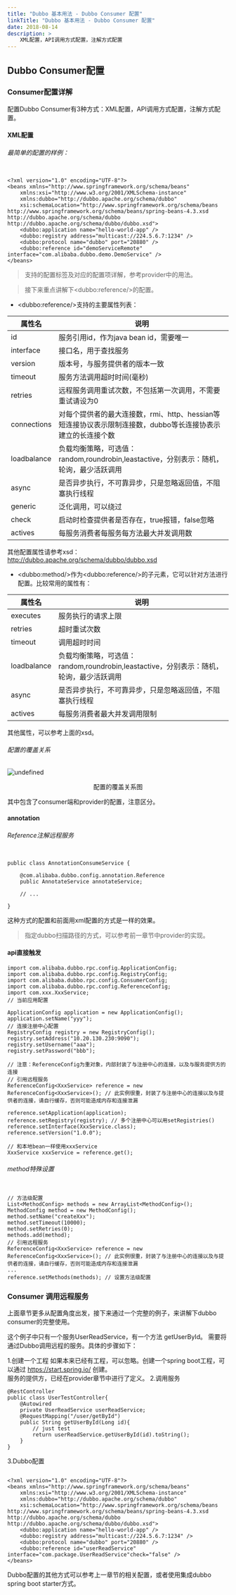 ```yaml
---
title: "Dubbo 基本用法 - Dubbo Consumer 配置"
linkTitle: "Dubbo 基本用法 - Dubbo Consumer 配置"
date: 2018-08-14
description: >
    XML配置，API调用方式配置，注解方式配置
---
```


## Dubbo Consumer配置

### Consumer配置详解

配置Dubbo Consumer有3种方式：XML配置，API调用方式配置，注解方式配置。

#### XML配置

###### 最简单的配置的样例：

```

<?xml version="1.0" encoding="UTF-8"?>
<beans xmlns="http://www.springframework.org/schema/beans"
    xmlns:xsi="http://www.w3.org/2001/XMLSchema-instance"
    xmlns:dubbo="http://dubbo.apache.org/schema/dubbo"
    xsi:schemaLocation="http://www.springframework.org/schema/beans http://www.springframework.org/schema/beans/spring-beans-4.3.xsd http://dubbo.apache.org/schema/dubbo http://dubbo.apache.org/schema/dubbo/dubbo.xsd">  
    <dubbo:application name="hello-world-app" />  
    <dubbo:registry address="multicast://224.5.6.7:1234" />  
    <dubbo:protocol name="dubbo" port="20880" />  
    <dubbo:reference id="demoServiceRemote" interface="com.alibaba.dubbo.demo.DemoService" />  
</beans>
```



> 支持的配置标签及对应的配置项详解，参考provider中的用法。

> 接下来重点讲解下&lt;dubbo:reference/&gt;的配置。



* &lt;dubbo:reference/&gt;支持的主要属性列表：  

| 属性名 | 说明 | 
| -------- | ----- |
| id | 服务引用id，作为java bean id，需要唯一 | 
| interface | 接口名，用于查找服务 | 
| version | 版本号，与服务提供者的版本一致 | 
| timeout | 服务方法调用超时时间(毫秒) | 
| retries | 远程服务调用重试次数，不包括第一次调用，不需要重试请设为0 | 
| connections | 对每个提供者的最大连接数，rmi、http、hessian等短连接协议表示限制连接数，dubbo等长连接协表示建立的长连接个数 | 
| loadbalance | 负载均衡策略，可选值：random,roundrobin,leastactive，分别表示：随机，轮询，最少活跃调用 | 
| async | 是否异步执行，不可靠异步，只是忽略返回值，不阻塞执行线程 | 
| generic | 泛化调用，可以绕过 | 
| check | 启动时检查提供者是否存在，true报错，false忽略 | 
| actives | 每服务消费者每服务每方法最大并发调用数 | 



其他配置属性请参考xsd：http://dubbo.apache.org/schema/dubbo/dubbo.xsd



* &lt;dubbo:method/&gt;作为&lt;dubbo:reference/&gt;的子元素，它可以针对方法进行配置。比较常用的属性有：  



| 属性名 | 说明 | 
| -------- | ----- |
| executes | 服务执行的请求上限 | 
| retries | 超时重试次数 | 
| timeout | 调用超时时间 | 
| loadbalance | 负载均衡策略，可选值：random,roundrobin,leastactive，分别表示：随机，轮询，最少活跃调用 | 
| async | 是否异步执行，不可靠异步，只是忽略返回值，不阻塞执行线程 | 
| actives | 每服务消费者最大并发调用限制 | 

其他属性，可以参考上面的xsd。

###### 配置的覆盖关系

![undefined](https://cdn.nlark.com/lark/0/2018/png/15841/1536496436861-1b63bc4e-3e59-4aa3-800e-a32cfe64950d.png)   

<center>配置的覆盖关系图</center> 

其中包含了consumer端和provider的配置，注意区分。

#### annotation


###### Reference注解远程服务 

```

public class AnnotationConsumeService { 

    @com.alibaba.dubbo.config.annotation.Reference 
    public AnnotateService annotateService; 

    // ...

}

```



这种方式的配置和前面用xml配置的方式是一样的效果。



> 指定dubbo扫描路径的方式，可以参考前一章节中provider的实现。





#### api直接触发

```
import com.alibaba.dubbo.rpc.config.ApplicationConfig;
import com.alibaba.dubbo.rpc.config.RegistryConfig;
import com.alibaba.dubbo.rpc.config.ConsumerConfig;
import com.alibaba.dubbo.rpc.config.ReferenceConfig;
import com.xxx.XxxService;
// 当前应用配置

ApplicationConfig application = new ApplicationConfig();
application.setName("yyy");
// 连接注册中心配置
RegistryConfig registry = new RegistryConfig();
registry.setAddress("10.20.130.230:9090");
registry.setUsername("aaa");
registry.setPassword("bbb");
 
// 注意：ReferenceConfig为重对象，内部封装了与注册中心的连接，以及与服务提供方的连接
// 引用远程服务
ReferenceConfig<XxxService> reference = new ReferenceConfig<XxxService>(); // 此实例很重，封装了与注册中心的连接以及与提供者的连接，请自行缓存，否则可能造成内存和连接泄漏

reference.setApplication(application);
reference.setRegistry(registry); // 多个注册中心可以用setRegistries()
reference.setInterface(XxxService.class);
reference.setVersion("1.0.0");

// 和本地bean一样使用xxxService
XxxService xxxService = reference.get(); 
```

###### method特殊设置

```

// 方法级配置
List<MethodConfig> methods = new ArrayList<MethodConfig>();
MethodConfig method = new MethodConfig();
method.setName("createXxx");
method.setTimeout(10000);
method.setRetries(0);
methods.add(method); 
// 引用远程服务
ReferenceConfig<XxxService> reference = new ReferenceConfig<XxxService>(); // 此实例很重，封装了与注册中心的连接以及与提供者的连接，请自行缓存，否则可能造成内存和连接泄漏
...
reference.setMethods(methods); // 设置方法级配置
```

### Consumer 调用远程服务
上面章节更多从配置角度出发，接下来通过一个完整的例子，来讲解下dubbo consumer的完整使用。

这个例子中只有一个服务UserReadService，有一个方法 getUserById。 需要将通过Dubbo调用远程的服务。具体的步骤如下：

1.创建一个工程
如果本来已经有工程，可以忽略。创建一个spring boot工程，可以通过 https://start.spring.io/ 创建。  
服务的提供方，已经在provider章节中进行了定义。
2.调用服务
```
@RestController
public class UserTestController{
    @Autowired 
    private UserReadService userReadService;
    @RequestMapping("/user/getById")
    public String getUserById(Long id){
        // just test
        return userReadService.getUserById(id).toString();
    }
}
```
3.Dubbo配置
```

<?xml version="1.0" encoding="UTF-8"?>
<beans xmlns="http://www.springframework.org/schema/beans"
    xmlns:xsi="http://www.w3.org/2001/XMLSchema-instance"
    xmlns:dubbo="http://dubbo.apache.org/schema/dubbo"
    xsi:schemaLocation="http://www.springframework.org/schema/beans http://www.springframework.org/schema/beans/spring-beans-4.3.xsd http://dubbo.apache.org/schema/dubbo http://dubbo.apache.org/schema/dubbo/dubbo.xsd">  
    <dubbo:application name="hello-world-app" />  
    <dubbo:registry address="multicast://224.5.6.7:1234" />  
    <dubbo:protocol name="dubbo" port="20880" />  
    <dubbo:reference id="userReadService" interface="com.package.UserReadService"check="false" />  
</beans>
```
Dubbo配置的其他方式可以参考上一章节的相关配置，或者使用集成dubbo spring boot starter方式。

 
